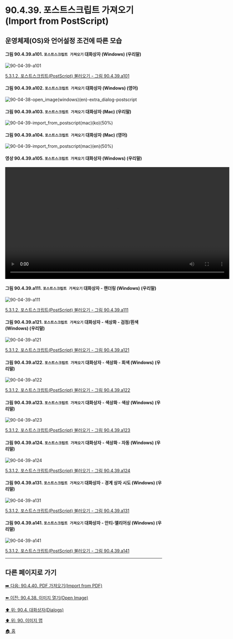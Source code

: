 # 90.4.39. 포스트스크립트 가져오기(Import from PostScript)
## 운영체제(OS)와 언어설정 조건에 따른 모습

<a id="90-04-39-a101"></a>

#### 그림 90.4.39.a101. `포스트스크립트 가져오기` 대화상자 (Windows) (우리말)
![90-04-39-a101](https://github.com/wonder13662/gimp/assets/15767104/b31fc9f9-07e1-4315-a4a2-6c7dcf601c68)

[5.3.1.2. 포스트스크립트(PostScript) 불러오기 - 그림 90.4.39.a101](./05-03-01-02-import_from_postscript.md#90-04-39-a101)

<a id="90-04-39-a102"></a>

#### 그림 90.4.39.a102. `포스트스크립트 가져오기` 대화상자 (Windows) (영어)
![90-04-38-open_image(windows)(en)-extra_dialog-postscript](https://github.com/wonder13662/gimp/assets/15767104/37ace5dc-27bc-4ca3-b84d-77b5c2b55e1f)

#### 그림 90.4.39.a103. `포스트스크립트 가져오기` 대화상자 (Mac) (우리말)
![90-04-39-import_from_postscript(mac)(ko)(50%)](https://github.com/wonder13662/gimp/assets/15767104/a1c9084c-17e2-41a2-9bae-b64db76c9296)

#### 그림 90.4.39.a104. `포스트스크립트 가져오기` 대화상자 (Mac) (영어)
![90-04-39-import_from_postscript(mac)(en)(50%)](https://github.com/wonder13662/gimp/assets/15767104/97b98960-1137-4769-9b75-2a2517c88f2b)

#### 영상 90.4.39.a105. `포스트스크립트 가져오기` 대화상자 (Windows) (우리말)
<video controls="controls" width="720" src="https://github.com/wonder13662/gimp/assets/15767104/9949db29-bbde-46c9-9391-781fa65add94"></video>

<a id="90-04-39-a111"></a>

#### 그림 90.4.39.a111. `포스트스크립트 가져오기` 대화상자 - 랜더링 (Windows) (우리말)
![90-04-39-a111](https://github.com/wonder13662/gimp/assets/15767104/398f20d2-5366-456c-9ffe-84280704d9bf)

[5.3.1.2. 포스트스크립트(PostScript) 불러오기 - 그림 90.4.39.a111](./05-03-01-02-import_from_postscript.md#90-04-39-a111)

<a id="90-04-39-a121"></a>

#### 그림 90.4.39.a121. `포스트스크립트 가져오기` 대화상자 - 색상화 - 검정/흰색 (Windows) (우리말)
![90-04-39-a121](https://github.com/wonder13662/gimp/assets/15767104/0f22a599-7bf5-4618-8f10-b22f07d63875)

[5.3.1.2. 포스트스크립트(PostScript) 불러오기 - 그림 90.4.39.a121](./05-03-01-02-import_from_postscript.md#90-04-39-a121)

<a id="90-04-39-a122"></a>

#### 그림 90.4.39.a122. `포스트스크립트 가져오기` 대화상자 - 색상화 - 회색 (Windows) (우리말)
![90-04-39-a122](https://github.com/wonder13662/gimp/assets/15767104/aa033cfe-0363-439c-a8ab-c6537f685e9c)

[5.3.1.2. 포스트스크립트(PostScript) 불러오기 - 그림 90.4.39.a122](./05-03-01-02-import_from_postscript.md#90-04-39-a122)

<a id="90-04-39-a123"></a>

#### 그림 90.4.39.a123. `포스트스크립트 가져오기` 대화상자 - 색상화 - 색상 (Windows) (우리말)
![90-04-39-a123](https://github.com/wonder13662/gimp/assets/15767104/ac0ea23f-7c05-4838-901f-046c66286f9e)

[5.3.1.2. 포스트스크립트(PostScript) 불러오기 - 그림 90.4.39.a123](./05-03-01-02-import_from_postscript.md#90-04-39-a123)

<a id="90-04-39-a124"></a>

#### 그림 90.4.39.a124. `포스트스크립트 가져오기` 대화상자 - 색상화 - 자동 (Windows) (우리말)
![90-04-39-a124](https://github.com/wonder13662/gimp/assets/15767104/b358edbf-e82f-40aa-b060-94358c3423ee)

[5.3.1.2. 포스트스크립트(PostScript) 불러오기 - 그림 90.4.39.a124](./05-03-01-02-import_from_postscript.md#90-04-39-a124)

<a id="90-04-39-a131"></a>

#### 그림 90.4.39.a131. `포스트스크립트 가져오기` 대화상자 - 경계 상자 시도 (Windows) (우리말)
![90-04-39-a131](https://github.com/wonder13662/gimp/assets/15767104/12023097-dfc8-4b5a-8ad0-899e3323429e)

[5.3.1.2. 포스트스크립트(PostScript) 불러오기 - 그림 90.4.39.a131](./05-03-01-02-import_from_postscript.md#90-04-39-a131)

<a id="90-04-39-a141"></a>

#### 그림 90.4.39.a141. `포스트스크립트 가져오기` 대화상자 - 안티-앨리어싱 (Windows) (우리말)
![90-04-39-a141](https://github.com/wonder13662/gimp/assets/15767104/67e7bfb0-68a2-4f21-9c68-b7ace8182660)

[5.3.1.2. 포스트스크립트(PostScript) 불러오기 - 그림 90.4.39.a141](./05-03-01-02-import_from_postscript.md#90-04-39-a141)

***

## 다른 페이지로 가기
[➡️ 다음: 90.4.40. PDF 가져오기(Import from PDF)](./90-04-40-import_from_pdf.md)

[⬅️ 이전: 90.4.38. 이미지 열기(Open Image)](./90-04-38-open_image.md)

[⬆️ 위: 90.4. 대화상자(Dialogs)](./90-04-00-dialogs.md)

[⬆️ 위: 90. 이미지 맵](./90-00-image-map.md)

[🏠 홈](./00-home.md)
